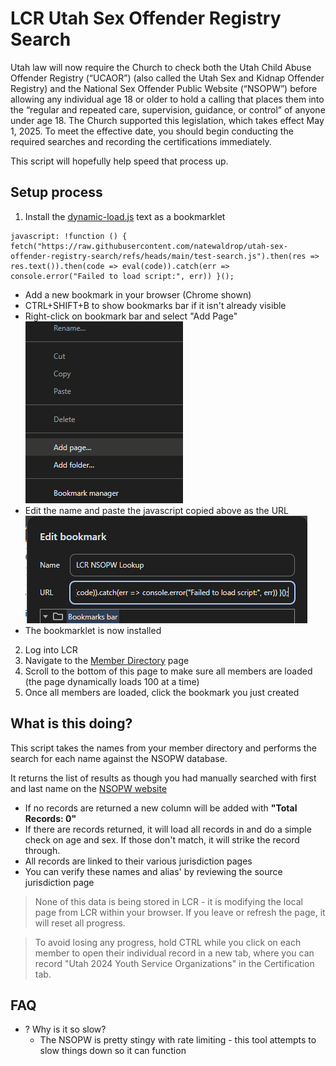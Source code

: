 # LCR Utah Sex Offender Registry Search

Utah law will now require the Church to check both the Utah Child Abuse Offender Registry (“UCAOR”) (also called the Utah Sex and Kidnap Offender Registry) and the National Sex Offender Public Website (“NSOPW”) before allowing any individual age 18 or older to hold a calling that places them into the “regular and repeated care, supervision, guidance, or control” of anyone under age 18. The Church supported this legislation, which takes effect May 1, 2025. To meet the effective date, you should begin conducting the required searches and recording the certifications immediately.


This script will hopefully help speed that process up.


## Setup process
1. Install the [dynamic-load.js](dynamic-load.js) text as a bookmarklet
```
javascript: !function () { fetch("https://raw.githubusercontent.com/natewaldrop/utah-sex-offender-registry-search/refs/heads/main/test-search.js").then(res => res.text()).then(code => eval(code)).catch(err => console.error("Failed to load script:", err)) }();
```

* Add a new bookmark in your browser (Chrome shown)
* CTRL+SHIFT+B to show bookmarks bar if it isn't already visible
* Right-click on bookmark bar and select "Add Page"
![alt text](images/add-page.png)
* Edit the name and paste the javascript copied above as the URL
 ![alt text](images/edit-bookmark.png)
 * The bookmarklet is now installed


2. Log into LCR
3. Navigate to the [Member Directory](https://lcr.churchofjesuschrist.org/records/member-list?lang=eng) page
4. Scroll to the bottom of this page to make sure all members are loaded (the page dynamically loads 100 at a time)
5. Once all members are loaded, click the bookmark you just created


## What is this doing?

This script takes the names from your member directory and performs the search for each name against the NSOPW database.

It returns the list of results as though you had manually searched with first and last name on the [NSOPW website](https://www.nsopw.gov/search-public-sex-offender-registries)

* If no records are returned a new column will be added with **"Total Records: 0"**
* If there are records returned, it will load all records in and do a simple check on age and sex. If those don't match, it will strike the record through. 
* All records are linked to their various jurisdiction pages
* You can verify these names and alias' by reviewing the source jurisdiction page


> None of this data is being stored in LCR - it is modifying the local page from LCR within your browser. If you leave or refresh the page, it will reset all progress.


> To avoid losing any progress, hold CTRL while you click on each member to open their individual record in a new tab, where you can record "Utah 2024 Youth Service Organizations" in the Certification tab.

## FAQ
* ? Why is it so slow?
    * The NSOPW is pretty stingy with rate limiting - this tool attempts to slow things down so it can function 